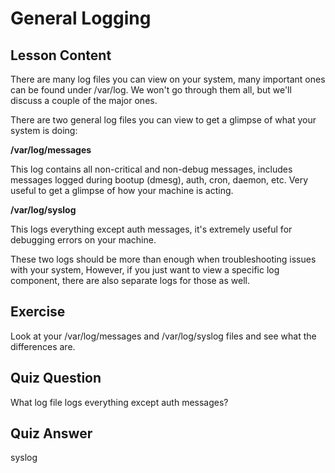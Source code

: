 # General Logging

## Lesson Content

There are many log files you can view on your system, many important ones can be found under /var/log. We won't go through them all, but we'll discuss a couple of the major ones.

There are two general log files you can view to get a glimpse of what your system is doing:

<b>/var/log/messages</b>

This log contains all non-critical and non-debug messages, includes messages logged during bootup (dmesg), auth, cron, daemon, etc. Very useful to get a glimpse of how your machine is acting.

<b>/var/log/syslog</b>

This logs everything except auth messages, it's extremely useful for debugging errors on your machine.

These two logs should be more than enough when troubleshooting issues with your system, However, if you just want to view a specific log component, there are also separate logs for those as well.

## Exercise

Look at your /var/log/messages and /var/log/syslog files and see what the differences are.

## Quiz Question

What log file logs everything except auth messages?

## Quiz Answer

syslog
